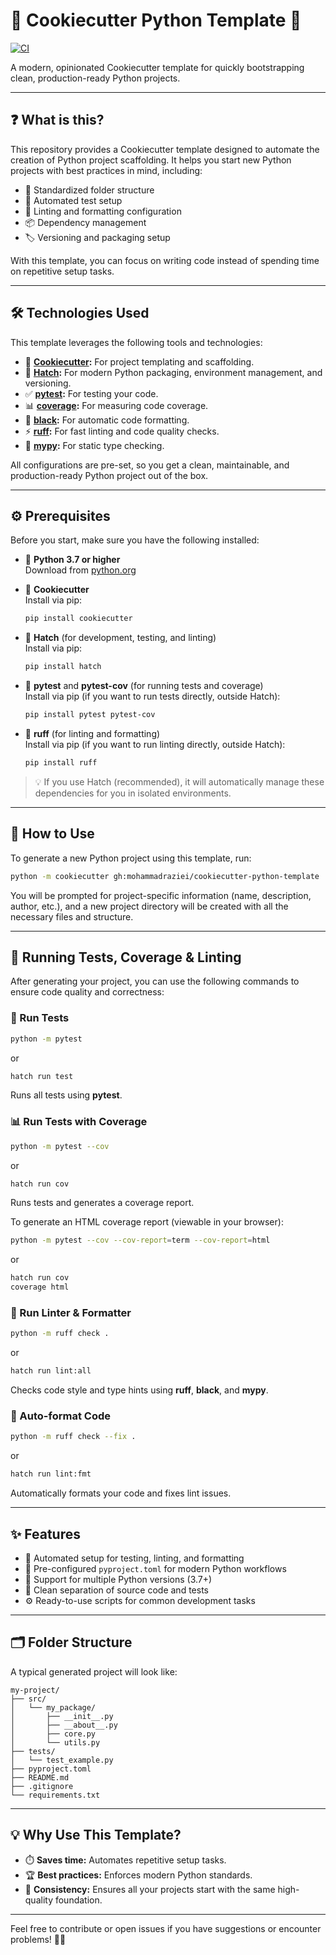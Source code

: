 # 🍪 Cookiecutter Python Template 🐍

[![CI](https://github.com/mohammadraziei/cookiecutter-python-template/actions/workflows/test.yml/badge.svg)](https://github.com/mohammadraziei/cookiecutter-python-template/actions/workflows/test.yml)

A modern, opinionated Cookiecutter template for quickly bootstrapping clean, production-ready Python projects.

---

## ❓ What is this?

This repository provides a Cookiecutter template designed to automate the creation of Python project scaffolding. It helps you start new Python projects with best practices in mind, including:

- 📁 Standardized folder structure
- 🧪 Automated test setup
- 🧹 Linting and formatting configuration
- 📦 Dependency management
- 🏷️ Versioning and packaging setup

With this template, you can focus on writing code instead of spending time on repetitive setup tasks.

---

## 🛠️ Technologies Used

This template leverages the following tools and technologies:

- 🍪 **[Cookiecutter](https://cookiecutter.readthedocs.io/):** For project templating and scaffolding.
- 🚀 **[Hatch](https://hatch.pypa.io/):** For modern Python packaging, environment management, and versioning.
- ✅ **[pytest](https://docs.pytest.org/):** For testing your code.
- 📊 **[coverage](https://coverage.readthedocs.io/):** For measuring code coverage.
- 🎨 **[black](https://black.readthedocs.io/):** For automatic code formatting.
- ⚡ **[ruff](https://docs.astral.sh/ruff/):** For fast linting and code quality checks.
- 🔎 **[mypy](https://mypy-lang.org/):** For static type checking.

All configurations are pre-set, so you get a clean, maintainable, and production-ready Python project out of the box.

---

## ⚙️ Prerequisites

Before you start, make sure you have the following installed:

- 🐍 **Python 3.7 or higher**  
  Download from [python.org](https://www.python.org/downloads/)

- 🍪 **Cookiecutter**  
  Install via pip:
  ```bash
  pip install cookiecutter
  ```

- 🚀 **Hatch** (for development, testing, and linting)  
  Install via pip:
  ```bash
  pip install hatch
  ```

- 🧪 **pytest** and **pytest-cov** (for running tests and coverage)  
  Install via pip (if you want to run tests directly, outside Hatch):
  ```bash
  pip install pytest pytest-cov
  ```

- 🧹 **ruff** (for linting and formatting)  
  Install via pip (if you want to run linting directly, outside Hatch):
  ```bash
  pip install ruff
  ```

> 💡 If you use Hatch (recommended), it will automatically manage these dependencies for you in isolated environments.

---

## 🚀 How to Use

To generate a new Python project using this template, run:

```sh
python -m cookiecutter gh:mohammadraziei/cookiecutter-python-template
```

You will be prompted for project-specific information (name, description, author, etc.), and a new project directory will be created with all the necessary files and structure.

---

## 🧪 Running Tests, Coverage & Linting

After generating your project, you can use the following commands to ensure code quality and correctness:

### 🧪 Run Tests

```bash
python -m pytest
```
or

```bash
hatch run test
```
Runs all tests using **pytest**.

### 📊 Run Tests with Coverage

```bash
python -m pytest --cov
```
or

```bash
hatch run cov
```
Runs tests and generates a coverage report.

To generate an HTML coverage report (viewable in your browser):

```bash
python -m pytest --cov --cov-report=term --cov-report=html
```
or

```bash
hatch run cov
coverage html
```
### 🧹 Run Linter & Formatter

```bash
python -m ruff check .
```
or

```bash
hatch run lint:all
```
Checks code style and type hints using **ruff**, **black**, and **mypy**.

### 🎨 Auto-format Code

```bash
python -m ruff check --fix .
```
or

```bash
hatch run lint:fmt
```
Automatically formats your code and fixes lint issues.

---

## ✨ Features

- 🤖 Automated setup for testing, linting, and formatting
- 📝 Pre-configured `pyproject.toml` for modern Python workflows
- 🐍 Support for multiple Python versions (3.7+)
- 🧪 Clean separation of source code and tests
- ⚙️ Ready-to-use scripts for common development tasks

---

## 🗂️ Folder Structure

A typical generated project will look like:

```
my-project/
├── src/
│   └── my_package/
│       ├── __init__.py
│       ├── __about__.py
│       ├── core.py
│       └── utils.py
├── tests/
│   └── test_example.py
├── pyproject.toml
├── README.md
├── .gitignore
└── requirements.txt
```

---

## 💡 Why Use This Template?

- ⏱️ **Saves time:** Automates repetitive setup tasks.
- 🏆 **Best practices:** Enforces modern Python standards.
- 🧩 **Consistency:** Ensures all your projects start with the same high-quality foundation.

---

Feel free to contribute or open issues if you have suggestions or encounter problems! 🚀✨
